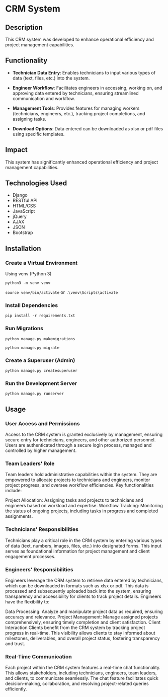 # CRM System

## Description

This CRM system was developed to enhance operational efficiency and project management capabilities.

## Functionality

- **Technician Data Entry**: Enables technicians to input various types of data (text, files, etc.) into the system.
  
- **Engineer Workflow**: Facilitates engineers in accessing, working on, and approving data entered by technicians, ensuring streamlined communication and workflow.
  
- **Management Tools**: Provides features for managing workers (technicians, engineers, etc.), tracking project completions, and assigning tasks.

- **Download Options**: Data entered can be downloaded as xlsx or pdf files using specific templates.

## Impact

This system has significantly enhanced operational efficiency and project management capabilities.

## Technologies Used

- Django
- RESTful API
- HTML/CSS
- JavaScript
- jQuery
- AJAX
- JSON
- Bootstrap

## Installation

### Create a Virtual Environment

Using venv (Python 3)
  
`python3 -m venv venv` 

`source venv/bin/activate` or `.\venv\Scripts\activate`


### Install Dependencies

`pip install -r requirements.txt`

### Run Migrations

`python manage.py makemigrations`

`python manage.py migrate`

### Create a Superuser (Admin)
`python manage.py createsuperuser`

### Run the Development Server

`python manage.py runserver`


## Usage

### User Access and Permissions
Access to the CRM system is granted exclusively by management, ensuring secure entry for technicians, engineers, and other authorized personnel. Users are authenticated through a secure login process, managed and controlled by higher management.

### Team Leaders' Role
Team leaders hold administrative capabilities within the system. They are empowered to allocate projects to technicians and engineers, monitor project progress, and oversee workflow efficiencies. Key functionalities include:

Project Allocation: Assigning tasks and projects to technicians and engineers based on workload and expertise.
Workflow Tracking: Monitoring the status of ongoing projects, including tasks in progress and completed assignments.

### Technicians' Responsibilities
Technicians play a critical role in the CRM system by entering various types of data (text, numbers, images, files, etc.) into designated forms. This input serves as foundational information for project management and client engagement processes.

### Engineers' Responsibilities
Engineers leverage the CRM system to retrieve data entered by technicians, which can be downloaded in formats such as xlsx or pdf. This data is processed and subsequently uploaded back into the system, ensuring transparency and accessibility for clients to track project details. Engineers have the flexibility to:

Data Processing: Analyze and manipulate project data as required, ensuring accuracy and relevance.
Project Management: Manage assigned projects comprehensively, ensuring timely completion and client satisfaction.
Client Interaction
Clients benefit from the CRM system by tracking project progress in real-time. This visibility allows clients to stay informed about milestones, deliverables, and overall project status, fostering transparency and trust.

### Real-Time Communication
Each project within the CRM system features a real-time chat functionality. This allows stakeholders, including technicians, engineers, team leaders, and clients, to communicate seamlessly. The chat feature facilitates quick decision-making, collaboration, and resolving project-related queries efficiently.

